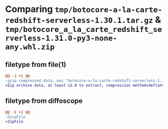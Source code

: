 # Comparing `tmp/botocore-a-la-carte-redshift-serverless-1.30.1.tar.gz` & `tmp/botocore_a_la_carte_redshift_serverless-1.31.0-py3-none-any.whl.zip`

## filetype from file(1)

```diff
@@ -1 +1 @@
-gzip compressed data, was "botocore-a-la-carte-redshift-serverless-1.30.1.tar", last modified: Thu Jul  6 01:45:24 2023, max compression
+Zip archive data, at least v2.0 to extract, compression method=deflate
```

## filetype from diffoscope

```diff
@@ -1 +1 @@
-GzipFile
+ZipFile
```

